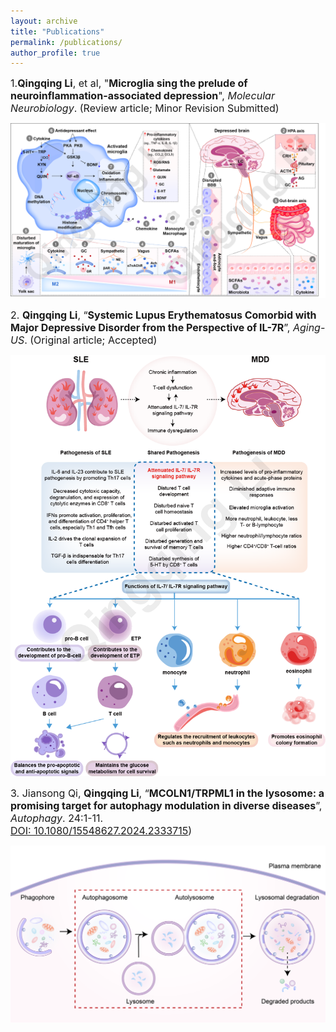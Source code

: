 ```yaml
---
layout: archive
title: "Publications"
permalink: /publications/
author_profile: true
---
```

<span style="font-size:16px;">1.**Qingqing Li**, et al, "**Microglia sing the prelude of neuroinflammation-associated depression**", _Molecular Neurobiology_. (Review article; Minor Revision Submitted)</span>

<img src='/images/1.png' /><br> 

<span style="font-size:16px;">2. **Qingqing Li**, “**Systemic Lupus Erythematosus Comorbid with Major Depressive Disorder from the Perspective of IL-7R**”, _Aging-US_. (Original article; Accepted)</span>

<img src='/images/2.png' /><br> 

<span style="font-size:16px;">3. Jiansong Qi, **Qingqing Li**, “**MCOLN1/TRPML1 in the lysosome: a promising target for autophagy modulation in diverse diseases**”, _Autophagy_. 24:1-11.  
<a href="https://pubmed.ncbi.nlm.nih.gov/38522082/">DOI: 10.1080/15548627.2024.2333715</a>)</span><br>

<img src='/images/5.png' /><br> 
